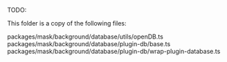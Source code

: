 TODO:

This folder is a copy of the following files:

packages/mask/background/database/utils/openDB.ts
packages/mask/background/database/plugin-db/base.ts
packages/mask/background/database/plugin-db/wrap-plugin-database.ts
